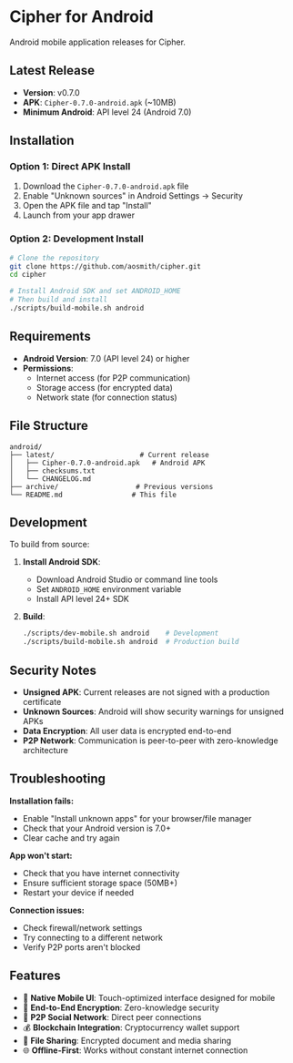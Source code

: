# Cipher for Android

Android mobile application releases for Cipher.

## Latest Release

- **Version**: v0.7.0
- **APK**: `Cipher-0.7.0-android.apk` (~10MB)
- **Minimum Android**: API level 24 (Android 7.0)

## Installation

### Option 1: Direct APK Install
1. Download the `Cipher-0.7.0-android.apk` file
2. Enable "Unknown sources" in Android Settings → Security
3. Open the APK file and tap "Install"
4. Launch from your app drawer

### Option 2: Development Install
```bash
# Clone the repository
git clone https://github.com/aosmith/cipher.git
cd cipher

# Install Android SDK and set ANDROID_HOME
# Then build and install
./scripts/build-mobile.sh android
```

## Requirements

- **Android Version**: 7.0 (API level 24) or higher
- **Permissions**: 
  - Internet access (for P2P communication)
  - Storage access (for encrypted data)
  - Network state (for connection status)

## File Structure

```
android/
├── latest/                     # Current release
│   ├── Cipher-0.7.0-android.apk   # Android APK
│   ├── checksums.txt
│   └── CHANGELOG.md
├── archive/                   # Previous versions
└── README.md                 # This file
```

## Development

To build from source:

1. **Install Android SDK**:
   - Download Android Studio or command line tools
   - Set `ANDROID_HOME` environment variable
   - Install API level 24+ SDK

2. **Build**:
   ```bash
   ./scripts/dev-mobile.sh android    # Development
   ./scripts/build-mobile.sh android  # Production build
   ```

## Security Notes

- **Unsigned APK**: Current releases are not signed with a production certificate
- **Unknown Sources**: Android will show security warnings for unsigned APKs
- **Data Encryption**: All user data is encrypted end-to-end
- **P2P Network**: Communication is peer-to-peer with zero-knowledge architecture

## Troubleshooting

**Installation fails:**
- Enable "Install unknown apps" for your browser/file manager
- Check that your Android version is 7.0+
- Clear cache and try again

**App won't start:**
- Check that you have internet connectivity
- Ensure sufficient storage space (50MB+)
- Restart your device if needed

**Connection issues:**
- Check firewall/network settings
- Try connecting to a different network
- Verify P2P ports aren't blocked

## Features

- 📱 **Native Mobile UI**: Touch-optimized interface designed for mobile
- 🔐 **End-to-End Encryption**: Zero-knowledge security
- 👥 **P2P Social Network**: Direct peer connections
- 💰 **Blockchain Integration**: Cryptocurrency wallet support
- 📄 **File Sharing**: Encrypted document and media sharing
- 🌐 **Offline-First**: Works without constant internet connection